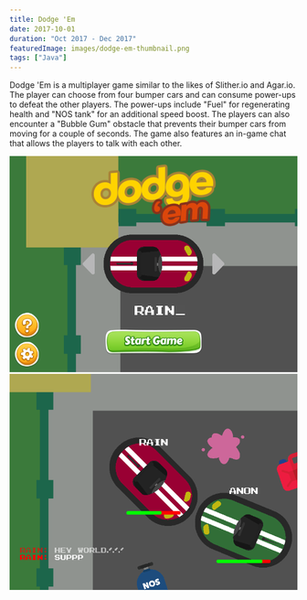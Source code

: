 ```yaml
---
title: Dodge 'Em
date: 2017-10-01
duration: "Oct 2017 - Dec 2017"
featuredImage: images/dodge-em-thumbnail.png
tags: ["Java"]
---
```


Dodge 'Em is a multiplayer game similar to the likes of Slither.io and Agar.io. The player can choose from four bumper cars and can consume power-ups to defeat the other players. The power-ups include "Fuel" for regenerating health and "NOS tank" for an additional speed boost. The players can also encounter a "Bubble Gum" obstacle that prevents their bumper cars from moving for a couple of seconds. The game also features an in-game chat that allows the players to talk with each other.

![Dodge 'Em Splashscreen](images/dodge-em-splash.png "Dodge 'Em Splashscreen")
![Dodge 'Em Gameplay](images/dodge-em-gameplay.png "Dodge 'Em Gameplay")
